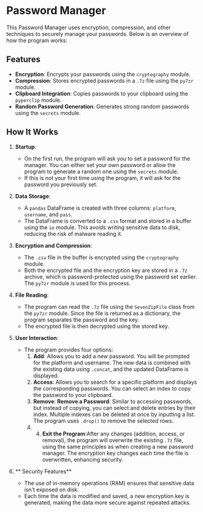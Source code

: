 # Password Manager

This Password Manager uses encryption, compression, and other techniques to securely manage your passwords. Below is an overview of how the program works:

## Features
- **Encryption**: Encrypts your passwords using the `cryptography` module.
- **Compression**: Stores encrypted passwords in a `.7z` file using the `py7zr` module.
- **Clipboard Integration**: Copies passwords to your clipboard using the `pyperclip` module.
- **Random Password Generation**: Generates strong random passwords using the `secrets` module.

## How It Works
1. **Startup**:
   - On the first run, the program will ask you to set a password for the manager. You can either set your own password or allow the program to generate a random one using the `secrets` module.
   - If this is not your first time using the program, it will ask for the password you previously set.

2. **Data Storage**:
   - A `pandas` DataFrame is created with three columns: `platform`, `username`, and `pass`.
   - The DataFrame is converted to a `.csv` format and stored in a buffer using the `io` module. This avoids writing sensitive data to disk, reducing the risk of malware reading it.

3. **Encryption and Compression**:
   - The `.csv` file in the buffer is encrypted using the `cryptography` module.
   - Both the encrypted file and the encryption key are stored in a `.7z` archive, which is password-protected using the password set earlier. The `py7zr` module is used for this process.

4. **File Reading**:
   - The program can read the `.7z` file using the `SevenZipFile` class from the `py7zr` module. Since the file is returned as a dictionary, the program separates the password and the key.
   - The encrypted file is then decrypted using the stored key.

5. **User Interaction**:
   - The program provides four options:
     1. **Add**: Allows you to add a new password. You will be prompted for the platform and username. The new data is combined with the existing data using `.concat`, and the updated DataFrame is displayed.
     2. **Access**: Allows you to search for a specific platform and displays the corresponding passwords. You can select an index to copy the password to your clipboard.
     3. **Remove**: **Remove a Password**: Similar to accessing passwords, but instead of copying, you can select and delete entries by their index. Multiple indexes can be deleted at once by inputting a list. The program uses `.drop()` to remove the selected rows.
     4. 4. **Exit the Program**:After any changes (addition, access, or removal), the program will overwrite the existing `.7z` file, using the same principles as when creating a new password manager. The encryption key changes each time the file is overwritten, enhancing security.

6. ** Security Features**
   - The use of in-memory operations (RAM) ensures that sensitive data isn't exposed on disk.
   - Each time the data is modified and saved, a new encryption key is generated, making the data more secure against repeated attacks.
